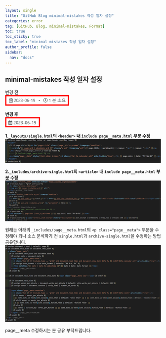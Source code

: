 ```yaml
---
layout: single
title: "GitHub Blog minimal-mistakes 작성 일자 설정"
categories: error
tag: [GitHub, Blog, minimal-mistakes, Format]
toc: true
toc_sticky: true
toc_label: "minimal mistakes 작성 일자 설정"
author_profile: false
sidebar:
  nav: "docs"
---
```


## minimal-mistakes 작성 일자 설정

변경 전<br><img src="/images/2023-06-19-14th/image-20230619185058046.png" alt="image-20230619185058046" style="border:4px solid red;"/>

**변경 후**<br><img src="/images/2023-06-19-14th/image-20230619185231229.png" alt="image-20230619185231229" style="border:4px solid red;"/>

**1.`_layouts/single.html`의 `<header>` 내 `include page__meta.html` 부분 수정**<br>![image-20230619190020585](/images/2023-06-19-14th/image-20230619190020585.png)

**2.`_includes/archive-single.html`의 `<article>` 내 `include page__meta.html` 부분 수정**<br>![image-20230619191605217](/images/2023-06-19-14th/image-20230619191605217.png)

원래는 아래의 `_includes/page__meta.html`의 `<p class="page__meta">` 부분을 수정해야 되나 소스 분석하기 전 `single.html`과  `archive-single.html`을 수정하는 방법 공유합니다.<br>![image-20230619190729710](/images/2023-06-19-14th/image-20230619190729710.png)

page__meta 수정하시는 분 공유 부탁드립니다.

